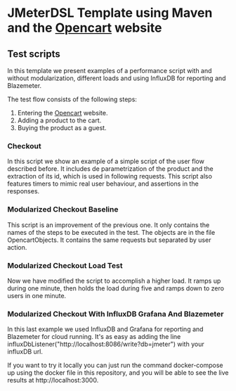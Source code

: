 # JMeterDSL Template using Maven and the [Opencart](http://opencart.abstracta.us/) website

## Test scripts

In this template we present examples of a performance script with and without modularization, different loads and using InfluxDB for reporting and Blazemeter.

The test flow consists of the following steps:

1. Entering the [Opencart](http://opencart.abstracta.us/) website.
2. Adding a product to the cart.
3. Buying the product as a guest.

### Checkout

In this script we show an example of a simple script of the user flow described before.
It includes de parametrization of the product and the extraction of its id, which is used in following requests.
This script also features timers to mimic real user behaviour, and assertions in the responses.

### Modularized Checkout Baseline

This script is an improvement of the previous one. It only contains the names of the steps to be executed in the test.
The objects are in the file OpencartObjects. It contains the same requests but separated by user action.

### Modularized Checkout Load Test

Now we have modified the script to accomplish a higher load. It ramps up during one minute, then holds the load during five and ramps down to zero users in one minute.

### Modularized Checkout With InfluxDB Grafana And Blazemeter

In this last example we used InfluxDB and Grafana for reporting and Blazemeter for cloud running.
It's as easy as adding the line influxDbListener("http://localhost:8086/write?db=jmeter") with your influxDB url.

If you want to try it locally you can just run the command docker-compose up using the docker file in this repository, and you will be able to see the live results at http://localhost:3000.